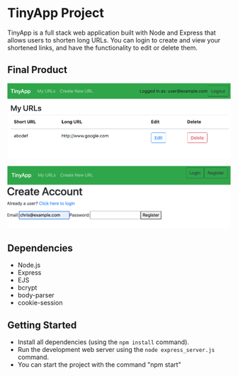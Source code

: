 # TinyApp Project

TinyApp is a full stack web application built with Node and Express that allows users to shorten long URLs. You can login to create and view your shortened links, and have the functionality to edit or delete them.

## Final Product

!["screenshot description"](https://github.com/chatcher20/tinyapp/blob/master/docs/TinyApp_mainPage.png)

!["screenshot description"](https://github.com/chatcher20/tinyapp/blob/master/docs/TinyApp_registerPage.png)

## Dependencies

- Node.js
- Express
- EJS
- bcrypt
- body-parser
- cookie-session

## Getting Started

- Install all dependencies (using the `npm install` command).
- Run the development web server using the `node express_server.js` command.
- You can start the project with the command "npm start"
